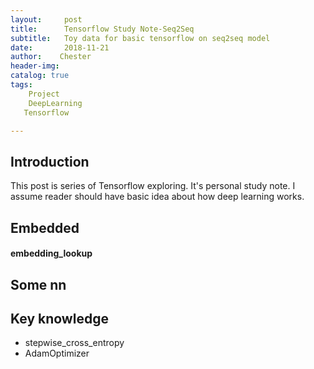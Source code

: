```yaml
---
layout:     post
title:      Tensorflow Study Note-Seq2Seq
subtitle:   Toy data for basic tensorflow on seq2seq model
date:       2018-11-21
author:    Chester
header-img: 
catalog: true
tags:
    Project
    DeepLearning
   Tensorflow

---
```


## Introduction
This post is series of Tensorflow exploring. It's personal study note. I assume reader should have basic idea about how deep learning works. 


## Embedded
#### embedding_lookup



## Some nn 




## Key knowledge
 - stepwise_cross_entropy
 - AdamOptimizer

<!--stackedit_data:
eyJoaXN0b3J5IjpbLTEzMTM5NDY2NTMsMTIwOTMxMzc1OSwxMD
k0NTA2ODQyLDY0MTc2MjIyMiwtNjc2MTMwNDg1XX0=
-->
